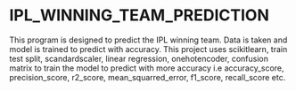 # IPL_WINNING_TEAM_PREDICTION
This program is designed to predict the IPL winning team. Data is taken and model is trained to predict with accuracy.
This project uses scikitlearn, train test split, scandardscaler, linear regression, onehotencoder, confusion matrix to train the model to predict with more accuracy i.e accuracy_score, precision_score, r2_score, mean_squarred_error, f1_score, recall_score etc.
